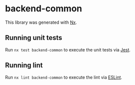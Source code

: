# backend-common

This library was generated with [Nx](https://nx.dev).

## Running unit tests

Run `nx test backend-common` to execute the unit tests via [Jest](https://jestjs.io).

## Running lint

Run `nx lint backend-common` to execute the lint via [ESLint](https://eslint.org/).
